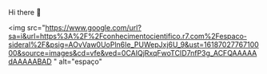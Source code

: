 Hi there 👋

<img src="https://www.google.com/url?sa=i&url=https%3A%2F%2Fconhecimentocientifico.r7.com%2Fespaco-sideral%2F&psig=AOvVaw0UoPln6Ie_PUWepJxj6U_9&ust=1618702776710000&source=images&cd=vfe&ved=0CAIQjRxqFwoTCID7nfP3g_ACFQAAAAAdAAAAABAD " alt="espaço"


